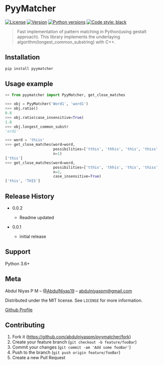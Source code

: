 # PyyMatcher

[![License](https://img.shields.io/pypi/l/dacite.svg)](https://pypi.org/project/pyymatcher/)
[![Version](https://img.shields.io/pypi/v/dacite.svg)](https://pypi.org/project/pyymatcher/)
[![Python versions](https://img.shields.io/pypi/pyversions/pyymatcher.svg)](https://pypi.org/project/pyymatcher/)
[![Code style: black](https://img.shields.io/badge/code%20style-black-000000.svg)](https://github.com/ambv/black)

> Fast implementation of pattern matching in Python(using gestalt approach).
> This library implements the underlaying algorithm(longest_common_substring) with C++.

## Installation

```python
pip install pyymatcher
```

## Usage example

```python
>> from pyymatcher import PyyMatcher, get_close_matches

>>> obj = PyyMatcher('Word1', 'word1')
>>> obj.ratio()
0.8
>>> obj.ratio(case_insensitive=True)
1.0
>>> obj.longest_common_substr
'ord1'

>>> word = 'thiis'
>>> get_close_matches(word=word, 
                      possibilities=['tthis', 'thhis', 'this', 'thiss', 'THIS'], 
                      n=1)
['this']
>>> get_close_matches(word=word, 
                      possibilities=['tthis', 'thhis', 'this', 'thiss', 'THIS'], 
                      n=2, 
                      case_insensitive=True)
['this', 'THIS']
```

## Release History

* 0.0.2
    * Readme updated

* 0.0.1
    * initial release

## Support

Python 3.6+

## Meta

Abdul Niyas P M – [@AbdulNiyas19](https://twitter.com/AbdulNiyas19) – abdulniyaspm@gmail.com

Distributed under the MIT license. See ``LICENSE`` for more information.

[Github Profile](https://github.com/abdulniyaspm)

## Contributing

1. Fork it (https://github.com/abdulniyaspm/pyymatcher/fork)
2. Create your feature branch (`git checkout -b feature/fooBar`)
3. Commit your changes (`git commit -am 'Add some fooBar'`)
4. Push to the branch (`git push origin feature/fooBar`)
5. Create a new Pull Request

